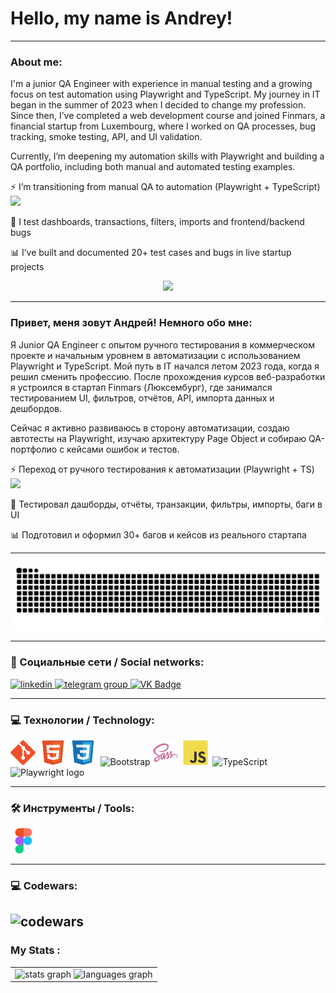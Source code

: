 # Hello, my name is Andrey!

---

### About me:

I'm a junior QA Engineer with experience in manual testing and a growing focus on test automation using Playwright and TypeScript. My journey in IT began in the summer of 2023 when I decided to change my profession. Since then, I’ve completed a web development course and joined Finmars, a financial startup from Luxembourg, where I worked on QA processes, bug tracking, smoke testing, API, and UI validation.

Currently, I’m deepening my automation skills with Playwright and building a QA portfolio, including both manual and automated testing examples.

⚡ I’m transitioning from manual QA to automation (Playwright + TypeScript) <img src="https://media.giphy.com/media/WUlplcMpOCEmTGBtBW/giphy.gif" width="30px">

🧪 I test dashboards, transactions, filters, imports and frontend/backend bugs

📊 I’ve built and documented 20+ test cases and bugs in live startup projects

  <div id="header" align="center">
    <img src="https://media.giphy.com/media/M9gbBd9nbDrOTu1Mqx/giphy.gif" width="100"/>
  </div>

---

### Привет, меня зовут Андрей! Немного обо мне:

Я Junior QA Engineer с опытом ручного тестирования в коммерческом проекте и начальным уровнем в автоматизации с использованием Playwright и TypeScript. Мой путь в IT начался летом 2023 года, когда я решил сменить профессию. После прохождения курсов веб-разработки я устроился в стартап Finmars (Люксембург), где занимался тестированием UI, фильтров, отчётов, API, импорта данных и дешбордов.

Сейчас я активно развиваюсь в сторону автоматизации, создаю автотесты на Playwright, изучаю архитектуру Page Object и собираю QA-портфолио с кейсами ошибок и тестов.

⚡ Переход от ручного тестирования к автоматизации (Playwright + TS) <img src="https://media.giphy.com/media/WUlplcMpOCEmTGBtBW/giphy.gif" width="30px">

🧪 Тестировал дашборды, отчёты, транзакции, фильтры, импорты, баги в UI

📊 Подготовил и оформил 30+ багов и кейсов из реального стартапа

---
<div align="center">
<picture>
  <source media="(prefers-color-scheme: dark)" srcset="https://raw.githubusercontent.com/Gorchitza7/Gorchitza7/output/github-contribution-grid-snake-dark.svg" />
  <source media="(prefers-color-scheme: light)" srcset="https://raw.githubusercontent.com/Gorchitza7/Gorchitza7/output/github-contribution-grid-snake.svg" />
  <img width="700" alt="github-snake" src="https://raw.githubusercontent.com/Gorchitza7/Gorchitza7/output/github-contribution-grid-snake.svg" />
</picture>
</div>

---

### 🤝 Социальные сети / Social networks:

  <div id="badges">
    <a href="https://www.linkedin.com/in/andrii-maslov-4554b995/" target="_blank">
      <img src="https://cdn-icons-png.flaticon.com/512/2504/2504799.png" width="40" height="40" alt="linkedin" />
    </a>
    <a href="https://t.me/AndriiMaslov" target="_blank">
      <img src="https://cdn-icons-png.flaticon.com/512/2111/2111646.png" width="40" height="40" alt="telegram group" />
    </a>
    <a>
    </a>
    <a href="https://vk.com/maslovandrey1991" target="_blank">
      <img src="https://cdn-icons-png.flaticon.com/512/145/145813.png" width="40" height="40" alt="VK Badge"/>
    </a>
  </div>


---

### 💻 Технологии / Technology:

<div>
  <img src="https://github.com/devicons/devicon/blob/master/icons/git/git-original.svg" title="git" alt="git" width="40" height="40"/>&nbsp;
  <img src="https://github.com/devicons/devicon/blob/master/icons/html5/html5-original.svg" title="html5" alt="html5" width="40" height="40"/>&nbsp;
  <img src="https://github.com/devicons/devicon/blob/master/icons/css3/css3-original.svg" title="css" alt="css" width="40" height="40"/>&nbsp;
  <img src="https://raw.githubusercontent.com/danielcranney/readme-generator/main/public/icons/skills/bootstrap-colored.svg" width="40" height="40" alt="Bootstrap" />
  <img src="https://github.com/devicons/devicon/blob/master/icons/sass/sass-original.svg" title="sass/scss" alt="sass/scss" width="40" height="40"/>&nbsp;
  <img src="https://github.com/devicons/devicon/blob/master/icons/javascript/javascript-original.svg" title="javascript" alt="javascript" width="40" height="40"/>&nbsp;
  <img src="https://raw.githubusercontent.com/danielcranney/readme-generator/main/public/icons/skills/typescript-colored.svg" width="40" height="40" alt="TypeScript" />
  <img src="https://playwright.dev/img/playwright-logo.svg" width="50px" height="40" alt="Playwright logo"/>
<!--   <img src="https://github.com/devicons/devicon/blob/master/icons/react/react-original.svg" title="reactjs" alt="reactjs" width="40" height="40"/>&nbsp -->
<!--   <img src="https://github.com/devicons/devicon/blob/master/icons/nodejs/nodejs-original.svg" title="nodejs" alt="nodejs" width="40" height="40"/>&nbsp  -->
<!--   <img src="https://github.com/devicons/devicon/blob/master/icons/express/express-original.svg" title="express" alt="express" width="40" height="40"/>&nbsp -->
<!--   <img src="https://github.com/devicons/devicon/blob/master/icons/mongodb/mongodb-original.svg" title="mongodb" alt="mongodb" width="40" height="40"/>&nbsp --> 
<!--   <img src="https://github.com/devicons/devicon/blob/master/icons/c/c-plain.svg" title="C" alt="C" width="40" height="40"/>&nbsp; -->
<!--   <img src="https://github.com/devicons/devicon/blob/master/icons/webpack/webpack-original.svg" title="webpack" alt="webpack" width="40" height="40"/>&nbsp;  -->
<!--   <img src="https://github.com/devicons/devicon/blob/master/icons/redux/redux-original.svg" title="redux" alt="redux" width="40" height="40"/>&nbsp; -->
</div>

---

### 🛠 Инструменты / Tools:

<div>
<img src="https://github.com/devicons/devicon/blob/master/icons/figma/figma-original.svg" title="figma" alt="figma" width="40" height="40"/>&nbsp;
</div>

---

### 💻 Codewars:

![codewars](https://www.codewars.com/users/Gorchitza7/badges/large)
---

### My Stats :
<table>
  <tr>
<!--     <td>
      <img align="left" src="http://github-readme-streak-stats.herokuapp.com?user=Gorchitza7&theme=dark&background=000000" alt="webDev's Github stats" />
    </td> -->
    <td>
    <img src="https://github-readme-stats.vercel.app/api?username=filimonovalexey&hide_title=false&hide_rank=false&show_icons=true&include_all_commits=true&count_private=true&disable_animations=false&theme=dracula&locale=en&hide_border=false&order=1" height="150" alt="stats graph"  />
<!--       <img height="195px" align="right" alt="webDev's Github Languages" src="https://github-readme-stats.vercel.app/api/top-langs/?username=Gorchitza7&layout=compact&theme=vision-friendly-dark" /> -->
      <img src="https://github-readme-stats.vercel.app/api/top-langs?username=filimonovalexey&locale=en&hide_title=false&layout=compact&card_width=320&langs_count=5&theme=dracula&hide_border=false&order=2" height="150" alt="languages graph"  />
    </td>
  </tr>
</table>


<!--[![GitHub Streak](http://github-readme-streak-stats.herokuapp.com?user=Gorchitza7&theme=dark&background=000000)](https://git.io/streak-stats)
---
[![Top Langs](https://github-readme-stats.vercel.app/api/top-langs/?username=Gorchitza7&layout=compact&theme=vision-friendly-dark)](https://github.com/anuraghazra/github-readme-stats)

---



